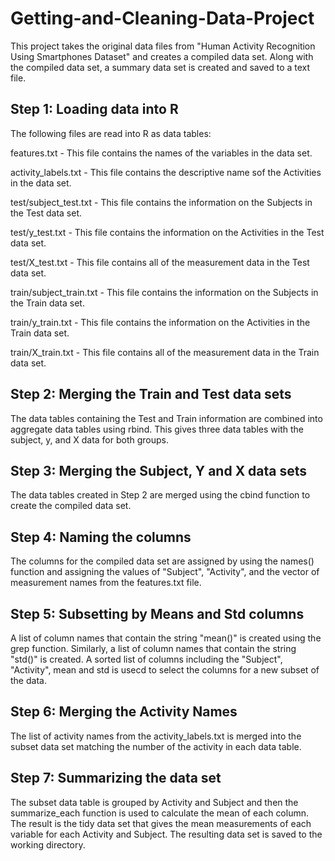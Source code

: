 # Getting-and-Cleaning-Data-Project
This project takes the original data files from "Human Activity Recognition Using Smartphones Dataset" and creates a compiled data set.  Along with the compiled data set, a summary data set is created and saved to a text file.
## Step 1:  Loading data into R
The following files are read into R as data tables:

  features.txt - This file contains the names of the variables in the data set.
  
  activity_labels.txt - This file contains the descriptive name sof the Activities in the data set.
  
  test/subject_test.txt - This file contains the information on the Subjects in the Test data set.
  
  test/y_test.txt - This file contains the information on the Activities in the Test data set.
  
  test/X_test.txt - This file contains all of the measurement data in the Test data set.
  
  train/subject_train.txt - This file contains the information on the Subjects in the Train data set.
  
  train/y_train.txt - This file contains the information on the Activities in the Train data set.
  
  train/X_train.txt - This file contains all of the measurement data in the Train data set.
## Step 2:  Merging the Train and Test data sets
The data tables containing the Test and Train information are combined into aggregate data tables using rbind.  This gives three data tables with the subject, y, and X data for both groups.
## Step 3:  Merging the Subject, Y and X data sets
The data tables created in Step 2 are merged using the cbind function to create the compiled data set.
## Step 4:  Naming the columns
The columns for the compiled data set are assigned by using the names() function and assigning the values of "Subject", "Activity", and the vector of measurement names from the features.txt file.
## Step 5:  Subsetting by Means and Std columns
A list of column names that contain the string "mean()" is created using the grep function.  Similarly, a list of column names that contain the string "std()" is created.  A sorted list of columns including the "Subject", "Activity", mean and std is usecd to select the columns for a new subset of the data.
## Step 6:  Merging the Activity Names
The list of activity names from the activity_labels.txt is merged into the subset data set matching the number of the activity in each data table.
## Step 7:  Summarizing the data set
The subset data table is grouped by Activity and Subject and then the summarize_each function is used to calculate the mean of each column.  The result is the tidy data set that gives the mean measurements of each variable for each Activity and Subject.  The resulting data set is saved to the working directory.
